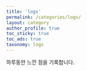 ```yaml
---
title: 'logs'
permalink: /categories/logs/
layout: category
author_profile: true
toc_sticky: true
toc_ads: true
taxonomy: logs
---
```


하루동안 느낀 점을 기록합니다.
